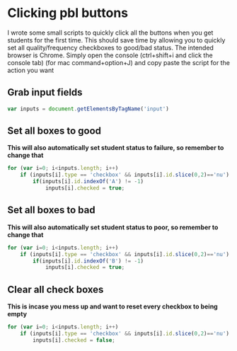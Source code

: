 # Clicking pbl buttons 
I wrote some small scripts to quickly click all the buttons when you get students for the first time.
This should save time by allowing you to quickly set all quality/frequency checkboxes to good/bad status.
The intended browser is Chrome. Simply open the console (ctrl+shift+i and click the console tab) (for mac command+option+J)
and copy paste the script for the action you want

## Grab input fields
```javascript
var inputs = document.getElementsByTagName('input')
```

## Set all boxes to good
**This will also automatically set student status to failure, so remember to change that**
```javascript
for (var i=0; i<inputs.length; i++)
    if (inputs[i].type == 'checkbox' && inputs[i].id.slice(0,2)=='nu')
        if(inputs[i].id.indexOf('A') != -1)
            inputs[i].checked = true;
```
            
## Set all boxes to bad
**This will also automatically set student status to poor, so remember to change that**
```javascript
for (var i=0; i<inputs.length; i++)
    if (inputs[i].type == 'checkbox' && inputs[i].id.slice(0,2)=='nu')
        if(inputs[i].id.indexOf('B') != -1)
            inputs[i].checked = true;
```

## Clear all check boxes
**This is incase you mess up and want to reset every checkbox to being empty**
```javascript
for (var i=0; i<inputs.length; i++)
    if (inputs[i].type == 'checkbox' && inputs[i].id.slice(0,2)=='nu')
        inputs[i].checked = false;
```
